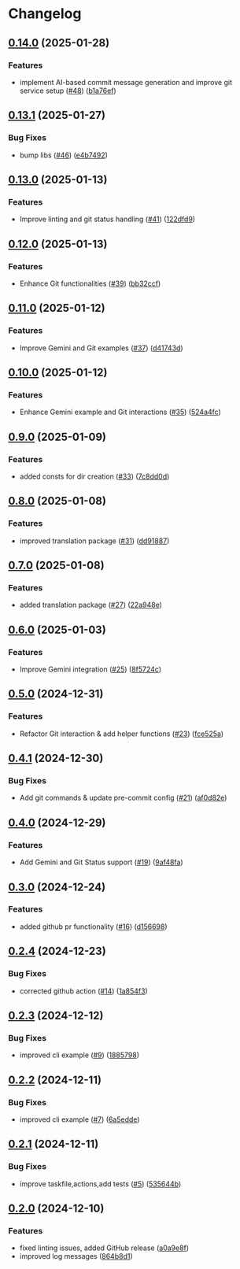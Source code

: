 # Changelog

## [0.14.0](https://github.com/cloudnative-zoo/go-commons/compare/v0.13.1...v0.14.0) (2025-01-28)


### Features

* implement AI-based commit message generation and improve git service setup ([#48](https://github.com/cloudnative-zoo/go-commons/issues/48)) ([b1a76ef](https://github.com/cloudnative-zoo/go-commons/commit/b1a76ef11827154db9fa4d03a5b05f427f665ce4))

## [0.13.1](https://github.com/cloudnative-zoo/go-commons/compare/v0.13.0...v0.13.1) (2025-01-27)


### Bug Fixes

* bump libs ([#46](https://github.com/cloudnative-zoo/go-commons/issues/46)) ([e4b7492](https://github.com/cloudnative-zoo/go-commons/commit/e4b749234f77bd61f62b96c36d098066f8af7ceb))

## [0.13.0](https://github.com/cloudnative-zoo/go-commons/compare/v0.12.0...v0.13.0) (2025-01-13)


### Features

* Improve linting and git status handling ([#41](https://github.com/cloudnative-zoo/go-commons/issues/41)) ([122dfd9](https://github.com/cloudnative-zoo/go-commons/commit/122dfd90a0aa016ef03bea0fcb7d2c7ad560baa2))

## [0.12.0](https://github.com/cloudnative-zoo/go-commons/compare/v0.11.0...v0.12.0) (2025-01-13)


### Features

* Enhance Git functionalities ([#39](https://github.com/cloudnative-zoo/go-commons/issues/39)) ([bb32ccf](https://github.com/cloudnative-zoo/go-commons/commit/bb32ccf6d94704566d1846fa02fce92c98619364))

## [0.11.0](https://github.com/cloudnative-zoo/go-commons/compare/v0.10.0...v0.11.0) (2025-01-12)


### Features

* Improve Gemini and Git examples ([#37](https://github.com/cloudnative-zoo/go-commons/issues/37)) ([d41743d](https://github.com/cloudnative-zoo/go-commons/commit/d41743dc0b83532ae03e633088c8ad92466c39a4))

## [0.10.0](https://github.com/cloudnative-zoo/go-commons/compare/v0.9.0...v0.10.0) (2025-01-12)


### Features

* Enhance Gemini example and Git interactions ([#35](https://github.com/cloudnative-zoo/go-commons/issues/35)) ([524a4fc](https://github.com/cloudnative-zoo/go-commons/commit/524a4fc11a6510c6ee152a9d3f080195b096ea44))

## [0.9.0](https://github.com/cloudnative-zoo/go-commons/compare/v0.8.0...v0.9.0) (2025-01-09)


### Features

* added consts for dir creation ([#33](https://github.com/cloudnative-zoo/go-commons/issues/33)) ([7c8dd0d](https://github.com/cloudnative-zoo/go-commons/commit/7c8dd0d09a2e8509cf3654293f4a19168b0967b5))

## [0.8.0](https://github.com/cloudnative-zoo/go-commons/compare/v0.7.0...v0.8.0) (2025-01-08)


### Features

* improved translation package ([#31](https://github.com/cloudnative-zoo/go-commons/issues/31)) ([dd91887](https://github.com/cloudnative-zoo/go-commons/commit/dd918877cfc30ebb84d405d5ebbe21ac67c38a1f))

## [0.7.0](https://github.com/cloudnative-zoo/go-commons/compare/v0.6.0...v0.7.0) (2025-01-08)


### Features

* added translation package ([#27](https://github.com/cloudnative-zoo/go-commons/issues/27)) ([22a948e](https://github.com/cloudnative-zoo/go-commons/commit/22a948e7597427c1f13637a0e4d56845902b60da))

## [0.6.0](https://github.com/cloudnative-zoo/go-commons/compare/v0.5.0...v0.6.0) (2025-01-03)


### Features

* Improve Gemini integration ([#25](https://github.com/cloudnative-zoo/go-commons/issues/25)) ([8f5724c](https://github.com/cloudnative-zoo/go-commons/commit/8f5724c57b8d3095c0bdc816fe917f2d2e3addf5))

## [0.5.0](https://github.com/cloudnative-zoo/go-commons/compare/v0.4.1...v0.5.0) (2024-12-31)


### Features

* Refactor Git interaction & add helper functions ([#23](https://github.com/cloudnative-zoo/go-commons/issues/23)) ([fce525a](https://github.com/cloudnative-zoo/go-commons/commit/fce525a4a72799cdfcbf78c6eac2842f32ae7391))

## [0.4.1](https://github.com/cloudnative-zoo/go-commons/compare/v0.4.0...v0.4.1) (2024-12-30)


### Bug Fixes

* Add git commands & update pre-commit config ([#21](https://github.com/cloudnative-zoo/go-commons/issues/21)) ([af0d82e](https://github.com/cloudnative-zoo/go-commons/commit/af0d82e8d99bc2cb73b6a1e9e402d88138229517))

## [0.4.0](https://github.com/cloudnative-zoo/go-commons/compare/v0.3.0...v0.4.0) (2024-12-29)


### Features

* Add Gemini and Git Status support ([#19](https://github.com/cloudnative-zoo/go-commons/issues/19)) ([9af48fa](https://github.com/cloudnative-zoo/go-commons/commit/9af48faced2410d51b15b074c5b5a763dbbf6bcf))

## [0.3.0](https://github.com/cloudnative-zoo/go-commons/compare/v0.2.4...v0.3.0) (2024-12-24)


### Features

* added github pr functionality ([#16](https://github.com/cloudnative-zoo/go-commons/issues/16)) ([d156698](https://github.com/cloudnative-zoo/go-commons/commit/d1566982011b55de61eaa49cade486cedcf49322))

## [0.2.4](https://github.com/cloudnative-zoo/go-commons/compare/v0.2.3...v0.2.4) (2024-12-23)


### Bug Fixes

* corrected github action ([#14](https://github.com/cloudnative-zoo/go-commons/issues/14)) ([1a854f3](https://github.com/cloudnative-zoo/go-commons/commit/1a854f368ace56abd3ef1fee16d07b090d00ebb7))

## [0.2.3](https://github.com/cloudnative-zoo/go-commons/compare/v0.2.2...v0.2.3) (2024-12-12)


### Bug Fixes

* improved cli example ([#9](https://github.com/cloudnative-zoo/go-commons/issues/9)) ([1885798](https://github.com/cloudnative-zoo/go-commons/commit/1885798fc04fd328b182626603ad9a8b73c5327b))

## [0.2.2](https://github.com/cloudnative-zoo/go-commons/compare/v0.2.1...v0.2.2) (2024-12-11)


### Bug Fixes

* improved cli example ([#7](https://github.com/cloudnative-zoo/go-commons/issues/7)) ([6a5edde](https://github.com/cloudnative-zoo/go-commons/commit/6a5edde582b0c44f3ffb473952192bb6205897f8))

## [0.2.1](https://github.com/cloudnative-zoo/go-commons/compare/v0.2.0...v0.2.1) (2024-12-11)


### Bug Fixes

* improve taskfile,actions,add tests ([#5](https://github.com/cloudnative-zoo/go-commons/issues/5)) ([535644b](https://github.com/cloudnative-zoo/go-commons/commit/535644b566055833547fa1731c1e795d219d9e52))

## [0.2.0](https://github.com/cloudnative-zoo/go-commons/compare/v0.1.1...v0.2.0) (2024-12-10)


### Features

* fixed linting issues, added GitHub release ([a0a9e8f](https://github.com/cloudnative-zoo/go-commons/commit/a0a9e8f84661a597cd34b2cef6389c9dbdf75d70))
* improved log messages ([864b8d1](https://github.com/cloudnative-zoo/go-commons/commit/864b8d16e260c2afdc42abc4424bd8663b6768f6))
